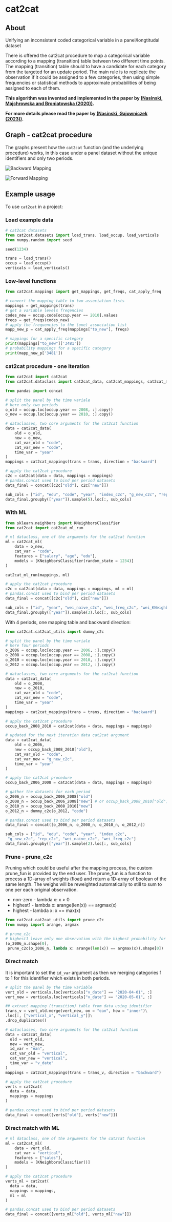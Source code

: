 # cat2cat

## About

Unifying an inconsistent coded categorical variable in a panel/longtitudal dataset

There is offered the cat2cat procedure to map a categorical variable according to a mapping (transition) table between two different time points. The mapping (transition) table should to have a candidate for each category from the targeted for an update period. The main rule is to replicate the observation if it could be assigned to a few categories, then using simple frequencies or statistical methods to approximate probabilities of being assigned to each of them.

**This algorithm was invented and implemented in the paper by [(Nasinski, Majchrowska and Broniatowska (2020))](https://doi.org/10.24425/cejeme.2020.134747).**

**For more details please read the paper by [(Nasinski, Gajowniczek (2023))](https://doi.org/10.1016/j.softx.2023.101525).**


## Graph - cat2cat procedure

The graphs present how the `cat2cat` function (and the underlying procedure) works, in this case under a panel dataset without the unique identifiers and only two periods.

![Backward Mapping](https://raw.githubusercontent.com/Polkas/cat2cat/master/man/figures/back_nom.png)

![Forward Mapping](https://raw.githubusercontent.com/Polkas/cat2cat/master/man/figures/for_nom.png)


## Example usage

To use `cat2cat` in a project:

### Load example data

```python
# cat2cat datasets
from cat2cat.datasets import load_trans, load_occup, load_verticals
from numpy.random import seed

seed(1234)

trans = load_trans()
occup = load_occup()
verticals = load_verticals()
```

### Low-level functions

```python
from cat2cat.mappings import get_mappings, get_freqs, cat_apply_freq

# convert the mapping table to two association lists
mappings = get_mappings(trans)
# get a variable levels freqencies
codes_new = occup.code[occup.year == 2010].values
freqs = get_freqs(codes_new)
# apply the frequencies to the (one) association list
mapp_new_p = cat_apply_freq(mappings["to_new"], freqs)

# mappings for a specific category
print(mappings["to_new"]['3481'])
# probability mappings for a specific category
print(mapp_new_p['3481'])
```

### cat2cat procedure - one iteration

```python
from cat2cat import cat2cat
from cat2cat.dataclass import cat2cat_data, cat2cat_mappings, cat2cat_ml

from pandas import concat

# split the panel by the time variale
# here only two periods
o_old = occup.loc[occup.year == 2008, :].copy()
o_new = occup.loc[occup.year == 2010, :].copy()

# dataclasses, two core arguments for the cat2cat function
data = cat2cat_data(
    old = o_old, 
    new = o_new, 
    cat_var_old = "code", 
    cat_var_new = "code", 
    time_var = "year"
)
mappings = cat2cat_mappings(trans = trans, direction = "backward")

# apply the cat2cat procedure
c2c = cat2cat(data = data, mappings = mappings)
# pandas.concat used to bind per period datasets
data_final = concat([c2c["old"], c2c["new"]])

sub_cols = ["id", "edu", "code", "year", "index_c2c", "g_new_c2c", "rep_c2c", "wei_naive_c2c", "wei_freq_c2c"]
data_final.groupby(["year"]).sample(5).loc[:, sub_cols]
```

### With ML

```python
from sklearn.neighbors import KNeighborsClassifier
from cat2cat import cat2cat_ml_run

# ml dataclass, one of the arguments for the cat2cat function
ml = cat2cat_ml(
    data = o_new, 
    cat_var = "code", 
    features = ["salary", "age", "edu"], 
    models = [KNeighborsClassifier(random_state = 1234)]
)

cat2cat_ml_run(mappings, ml)

# apply the cat2cat procedure
c2c = cat2cat(data = data, mappings = mappings, ml = ml)
# pandas.concat used to bind per period datasets
data_final = concat([c2c["old"], c2c["new"]])

sub_cols = ["id", "year", "wei_naive_c2c", "wei_freq_c2c", "wei_KNeighborsClassifier_c2c"]
data_final.groupby(["year"]).sample(3).loc[:, sub_cols]
```

With 4 periods, one mapping table and backward direction:

```python
from cat2cat.cat2cat_utils import dummy_c2c

# split the panel by the time variale
# here four periods
o_2006 = occup.loc[occup.year == 2006, :].copy()
o_2008 = occup.loc[occup.year == 2008, :].copy()
o_2010 = occup.loc[occup.year == 2010, :].copy()
o_2012 = occup.loc[occup.year == 2012, :].copy()

# dataclasses, two core arguments for the cat2cat function
data = cat2cat_data(
    old = o_2008, 
    new = o_2010, 
    cat_var_old = "code", 
    cat_var_new = "code", 
    time_var = "year"
)
mappings = cat2cat_mappings(trans = trans, direction = "backward")

# apply the cat2cat procedure
occup_back_2008_2010 = cat2cat(data = data, mappings = mappings)

# updated for the next iteration data cat2cat argument
data = cat2cat_data(
    old = o_2006, 
    new = occup_back_2008_2010["old"], 
    cat_var_old = "code", 
    cat_var_new = "g_new_c2c", 
    time_var = "year"
)

# apply the cat2cat procedure
occup_back_2006_2008 = cat2cat(data = data, mappings = mappings)

# gather the datasets for each period
o_2006_n = occup_back_2006_2008["old"]
o_2008_n = occup_back_2006_2008["new"] # or occup_back_2008_2010["old"]
o_2010_n = occup_back_2008_2010["new"]
o_2012_n = dummy_c2c(o_2012, "code")

# pandas.concat used to bind per period datasets
data_final = concat([o_2006_n, o_2008_n, o_2010_n, o_2012_n])

sub_cols = ["id", "edu", "code", "year", "index_c2c",
 "g_new_c2c", "rep_c2c", "wei_naive_c2c", "wei_freq_c2c"]
data_final.groupby(["year"]).sample(2).loc[:, sub_cols]
```

### Prune - prune_c2c


Pruning which could be useful after the mapping process, the custom prune_fun is provided by the end user.
The prune_fun is a function to process a 1D-array of weights (float) and return a 1D-array of boolean of the same length. The weighs will be reweighted automatically to still to sum to one per each original observation.

- non-zero - lambda x: x > 0
- highest1 - lambda x: arange(len(x)) == argmax(x)
- highest - lambda x: x == max(x)

```python
from cat2cat.cat2cat_utils import prune_c2c
from numpy import arange, argmax

# prune_c2c
# highest1 leave only one observation with the highest probability for each orginal one
(o_2006_n.shape[0], 
 prune_c2c(o_2006_n, lambda x: arange(len(x)) == argmax(x)).shape[0])
```

### Direct match


It is important to set the `id_var` argument as then we merging categories 1 to 1
for this identifier which exists in both periods.

```python
# split the panel by the time variable
vert_old = verticals.loc[verticals["v_date"] == "2020-04-01", :]
vert_new = verticals.loc[verticals["v_date"] == "2020-05-01", :]

## extract mapping (transition) table from data using identifier
trans_v = vert_old.merge(vert_new, on = "ean", how = "inner")\
.loc[:, ["vertical_x", "vertical_y"]]\
.drop_duplicates()
```

```python
# dataclasses, two core arguments for the cat2cat function
data = cat2cat_data(
  old = vert_old, 
  new = vert_new, 
  id_var = "ean", 
  cat_var_old = "vertical", 
  cat_var_new = "vertical", 
  time_var = "v_date"
)
mappings = cat2cat_mappings(trans = trans_v, direction = "backward")

# apply the cat2cat procedure
verts = cat2cat(
  data = data,
  mappings = mappings
)

# pandas.concat used to bind per period datasets
data_final = concat([verts["old"], verts["new"]])
```

### Direct match with ML

```python
# ml dataclass, one of the arguments for the cat2cat function
ml = cat2cat_ml(
    data = vert_old, 
    cat_var = "vertical", 
    features = ["sales"], 
    models = [KNeighborsClassifier()]
)

# apply the cat2cat procedure
verts_ml = cat2cat(
  data = data,
  mappings = mappings,
  ml = ml
)

# pandas.concat used to bind per period datasets
data_final = concat([verts_ml["old"], verts_ml["new"]])
```

